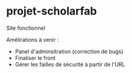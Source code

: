 # projet-scholarfab

Site fonctionnel

Amélirations à venir :
- Panel d'adminsitration (correction de bugs)
- Finaliser le front
- Gérer les failles de sécurité à partir de l'URL
